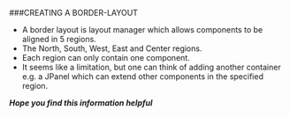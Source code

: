 ###CREATING A BORDER-LAYOUT
- A border layout is layout manager which allows components to be aligned in 5 regions.
- The North, South, West, East and Center regions.
- Each region can only contain one component.
- It seems like a limitation, but one can think of adding another container e.g. a JPanel which can extend other components in the specified region.

***Hope you find this information helpful***